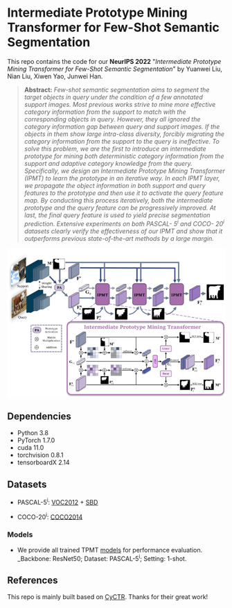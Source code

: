 # Intermediate Prototype Mining Transformer for Few-Shot Semantic Segmentation
This repo contains the code for our **NeurIPS 2022** "*Intermediate Prototype Mining Transformer for Few-Shot Semantic Segmentation*" by Yuanwei Liu, Nian Liu, Xiwen Yao, Junwei Han.

> **Abstract:** *Few-shot semantic segmentation aims to segment the target objects in query under the condition of a few annotated support images. Most previous works strive to mine more effective category information from the support to match with the corresponding objects in query. However, they all ignored the category information gap between query and support images. If the objects in them show large intra-class diversity, forcibly migrating the category information from the support to the query is ineffective. To solve this problem, we are the first to introduce an intermediate prototype for mining both deterministic category information from the support and adaptive category knowledge from the query. Specifically, we design an Intermediate Prototype Mining Transformer (IPMT) to learn the prototype in an iterative way. In each IPMT layer, we propagate the object information in both support and query features to the prototype and then use it to activate the query feature map. By conducting this process iteratively, both the intermediate prototype and the query feature can be progressively improved. At last, the final query feature is used to yield precise segmentation prediction. Extensive experiments on both PASCAL- 5<sup>i</sup> and COCO- 20<sup>i</sup> datasets clearly verify the effectiveness of our IPMT and show that it outperforms previous state-of-the-art methods by a large margin.*

<p align="middle">
  <img src="figure/flowchat.jpg">
</p>

## Dependencies

- Python 3.8
- PyTorch 1.7.0
- cuda 11.0
- torchvision 0.8.1
- tensorboardX 2.14

## Datasets

- PASCAL-5<sup>i</sup>:  [VOC2012](http://host.robots.ox.ac.uk/pascal/VOC/voc2012/) + [SBD](http://home.bharathh.info/pubs/codes/SBD/download.html)

- COCO-20<sup>i</sup>:  [COCO2014](https://cocodataset.org/#download)

### Models

- We provide all trained TPMT [models](https://drive.google.com/drive/folders/1qgxKQSQvGOqLqAdzGmnyHuaBUxpesJNE?usp=sharing) for performance evaluation. _Backbone: ResNet50; Dataset: PASCAL-5<sup>i</sup>; Setting: 1-shot.

## References

This repo is mainly built based on [CyCTR](https://github.com/GengDavid/CyCTR). Thanks for their great work!

